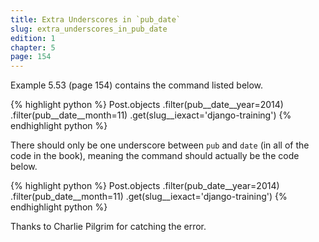 ```yaml
---
title: Extra Underscores in `pub_date`
slug: extra_underscores_in_pub_date
edition: 1
chapter: 5
page: 154
---
```

Example 5.53 (page 154) contains the command listed below.

{% highlight python %}
Post.objects
    .filter(pub__date__year=2014)
    .filter(pub__date__month=11)
    .get(slug__iexact='django-training')
{% endhighlight python %}


There should only be one underscore between `pub` and `date` (in all of the
code in the book), meaning the command should actually be the code below.

{% highlight python %}
Post.objects
    .filter(pub_date__year=2014)
    .filter(pub_date__month=11)
    .get(slug__iexact='django-training')
{% endhighlight python %}


Thanks to Charlie Pilgrim for catching the error.
